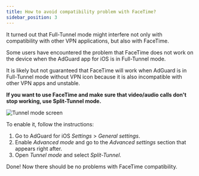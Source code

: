 ```yaml
---
title: How to avoid compatibility problem with FaceTime?
sidebar_position: 3
---
```


It turned out that Full-Tunnel mode might interfere not only with compatibility with other VPN applications, but also with FaceTime.

Some users have encountered the problem that FaceTime does not work on the device when the AdGuard app for iOS is in Full-Tunnel mode.

It is likely but not guaranteed that FaceTime will work when AdGuard is in Full-Tunnel mode without VPN icon because it is also incompatible with other VPN apps and unstable. 

**If you want to use FaceTime and make sure that video/audio calls don't stop working, use Split-Tunnel mode.**

![Tunnel mode screen](https://cdn.adguard.com/public/Adguard/kb/newscreenshots/Ru/iOS/tunnel-mode.PNG?!)

To enable it, follow the instructions:
1. Go to AdGuard for iOS *Settings* > *General settings*.
2. Enable *Advanced mode* and go to the *Advanced settings* section that appears right after.
3. Open *Tunnel mode* and select *Split-Tunnel*.

Done! Now there should be no problems with FaceTime compatibility.
 